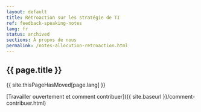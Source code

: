 ```yaml
---
layout: default
title: Rétroaction sur les stratégie de TI
ref: feedback-speaking-notes
lang: fr
status: archived
sections: À propos de nous
permalink: /notes-allocution-retroaction.html
---
```


## {{ page.title }}

{{ site.thisPageHasMoved[page.lang] }}

[Travailler ouvertement et comment contribuer]({{ site.baseurl }}/comment-contribuer.html)
